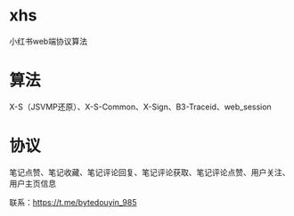 # xhs
小红书web端协议算法

# 算法
X-S（JSVMP还原）、X-S-Common、X-Sign、B3-Traceid、web_session

# 协议
笔记点赞、笔记收藏、笔记评论回复、笔记评论获取、笔记评论点赞、用户关注、用户主页信息

联系：https://t.me/bytedouyin_985

